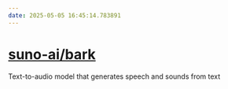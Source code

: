 ```yaml
---
date: 2025-05-05 16:45:14.783891
---
```


# [suno-ai/bark](https://github.com/suno-ai/bark)

Text-to-audio model that generates speech and sounds from text